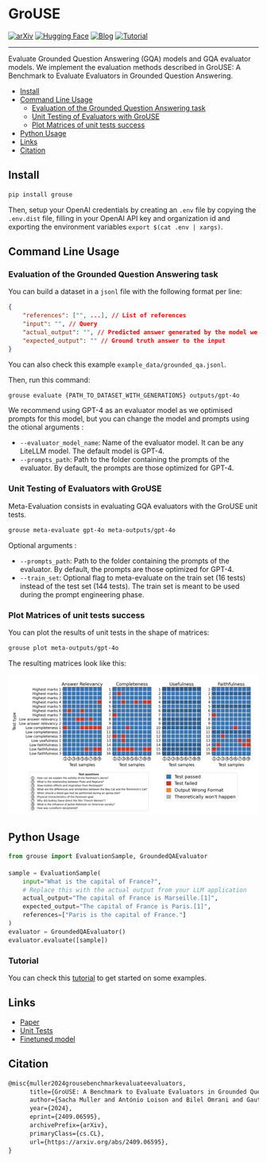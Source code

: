 # GroUSE

[![arXiv](https://img.shields.io/badge/arXiv-2409.06595-b31b1b.svg?style=for-the-badge)](https://arxiv.org/abs/2409.06595)
[![Hugging Face](https://img.shields.io/badge/Grouse_Dataset-FFD21E?style=for-the-badge&logo=huggingface&logoColor=000)](https://huggingface.co/datasets/illuin/grouse)
[![Blog](https://img.shields.io/badge/Blog-Check%20it%20out-blue?style=for-the-badge)](https://huggingface.co/spaces/illuin/grouse)
[![Tutorial](https://img.shields.io/badge/Tutorial-Get%20started-purple?style=for-the-badge)](https://github.com/NirDiamant/RAG_Techniques/blob/main/evaluation/evaluation_grouse.ipynb)

---

Evaluate Grounded Question Answering (GQA) models and GQA evaluator models. We implement the evaluation methods described in GroUSE: A Benchmark to Evaluate Evaluators in Grounded Question Answering.

- [Install](#install)
- [Command Line Usage](#command-line-usage)
  - [Evaluation of the Grounded Question Answering task](#evaluation-of-the-grounded-question-answering-task)
  - [Unit Testing of Evaluators with GroUSE](#unit-testing-of-evaluators-with-grouse)
  - [Plot Matrices of unit tests success](#plot-matrices-of-unit-tests-success)
- [Python Usage](#python-usage)
- [Links](#links)
- [Citation](#citation)

## Install

```bash
pip install grouse
```

Then, setup your OpenAI credentials by creating an `.env` file by copying the `.env.dist` file, filling in your OpenAI API key and organization id and exporting the environment variables `export $(cat .env | xargs)`.

## Command Line Usage

### Evaluation of the Grounded Question Answering task

You can build a dataset in a `jsonl` file with the following format per line:

```json
{
    "references": ["", ...], // List of references
    "input": "", // Query
    "actual_output": "", // Predicted answer generated by the model we want to evaluate
    "expected_output": "" // Ground truth answer to the input
}
```

You can also check this example `example_data/grounded_qa.jsonl`.

Then, run this command:

```bash
grouse evaluate {PATH_TO_DATASET_WITH_GENERATIONS} outputs/gpt-4o
```

We recommend using GPT-4 as an evaluator model as we optimised prompts for this model, but you can change the model and prompts using the otional arguments : 
- `--evaluator_model_name`: Name of the evaluator model. It can be any LiteLLM model. The default model is GPT-4.
- `--prompts_path`: Path to the folder containing the prompts of the evaluator. By default, the prompts are those optimized for GPT-4.

### Unit Testing of Evaluators with GroUSE

Meta-Evaluation consists in evaluating GQA evaluators with the GroUSE unit tests.

```bash
grouse meta-evaluate gpt-4o meta-outputs/gpt-4o
```

Optional arguments : 
- `--prompts_path`: Path to the folder containing the prompts of the evaluator. By default, the prompts are those optimized for GPT-4.
- `--train_set`: Optional flag to meta-evaluate on the train set (16 tests) instead of the test set (144 tests). The train set is meant to be used during the prompt engineering phase.

### Plot Matrices of unit tests success

You can plot the results of unit tests in the shape of matrices:

```bash
grouse plot meta-outputs/gpt-4o
```

The resulting matrices look like this:

![result_matrices_plot](assets/result_matrices_plot.png)

## Python Usage

```python
from grouse import EvaluationSample, GroundedQAEvaluator

sample = EvaluationSample(
    input="What is the capital of France?",
    # Replace this with the actual output from your LLM application
    actual_output="The capital of France is Marseille.[1]",
    expected_output="The capital of France is Paris.[1]",
    references=["Paris is the capital of France."]
)
evaluator = GroundedQAEvaluator()
evaluator.evaluate([sample])
```

### Tutorial

You can check this [tutorial](https://github.com/NirDiamant/RAG_Techniques/blob/main/evaluation/evaluation_grouse.ipynb) to get started on some examples.

## Links

- [Paper](https://arxiv.org/abs/2409.06595)
- [Unit Tests](https://huggingface.co/datasets/illuin/grouse)
- [Finetuned model](https://huggingface.co/illuin/llama-3-grouse)

## Citation

```latex
@misc{muller2024grousebenchmarkevaluateevaluators,
      title={GroUSE: A Benchmark to Evaluate Evaluators in Grounded Question Answering}, 
      author={Sacha Muller and António Loison and Bilel Omrani and Gautier Viaud},
      year={2024},
      eprint={2409.06595},
      archivePrefix={arXiv},
      primaryClass={cs.CL},
      url={https://arxiv.org/abs/2409.06595}, 
}
```
